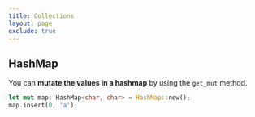 ```yaml
---
title: Collections
layout: page
exclude: true
---
```


## HashMap

You can **mutate the values in a hashmap** by using the `get_mut` method.
```rust
let mut map: HashMap<char, char> = HashMap::new();
map.insert(0, 'a');
```

<!--stackedit_data:
eyJoaXN0b3J5IjpbMTYzNDI1NTI2MiwtMTcyNzU1NThdfQ==
-->